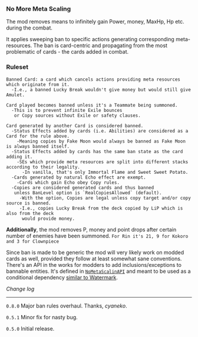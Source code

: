 ### No More Meta Scaling

The mod removes means to infinitely gain Power, money, MaxHp, Hp etc. during the combat. 

It applies sweeping ban to specific actions generating corresponding meta-resources. The ban is card-centric and propagating from the most problematic of cards - the cards added in combat.

### Ruleset
```
Banned Card: a card which cancels actions providing meta resources which originate from it.
  -I.e., a banned Lucky Break wouldn't give money but would still give Amulet.

Card played becomes banned unless it's a Teammate being summoned.
  -This is to prevent infinite Exile bounces 
   or Copy sources without Exile or safety clauses.

Card generated by another Card is considered banned.
  -Status Effects added by cards (i.e. Abilities) are considered as a Card for the rule above.
    -Meaning copies by Fake Moon would always be banned as Fake Moon is always banned itself.
  -Status Effects added by cards has the same ban state as the card adding it.
    -SEs which provide meta resources are split into different stacks according to their legality.
      -In vanilla, that's only Immortal Flame and Sweet Sweet Potato.
  -Cards generated by natural Echo effect are exempt.
    -Cards which gain Echo obey Copy rules.
  -Copies are considered generated cards and thus banned
   unless BanLevel option is `RealCopiesAllowed` (default).
     -With the option, Copies are legal unless copy target and/or copy source is banned.
     -I.e., copies Lucky Break from the deck copied by LiP which is also from the deck
      would provide money.
```

**Additionally**, the mod removes P, money and point drops after certain number of enemies have been summoned.
`For Rin it's 21, 9 for Kokoro and 3 for Clownpiece`


Since ban is made to be generic the mod will very likely work on modded cards as well, provided they follow at least somewhat sane conventions. 
There's an API in the works for modders to add inclusions/exceptions to bannable entities.
It's defined in [`NoMetaScalinAPI`](https://github.com/Neoshrimp/LBoL_Doremy/blob/master/NoMetaScaling/Core/API/NoMetaScalinAPI.cs) and meant to be used as a conditional dependency [similar to Watermark](https://github.com/Neoshrimp/LBoL_Doremy/blob/master/NoMetaScaling/APIusageAsConditionalDependency.txt).



*Change log*

------
`0.8.0` Major ban rules overhaul. Thanks, *cyaneko*.

`0.5.1` Minor fix for nasty bug.

`0.5.0` Initial release.